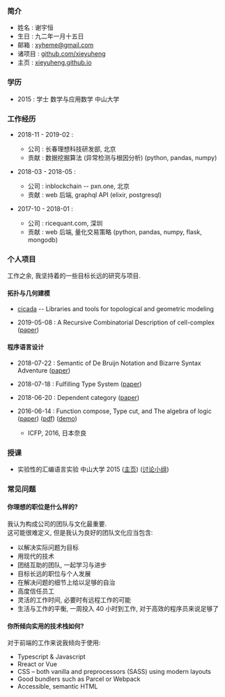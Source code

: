 ### 简介

- 姓名 : 谢宇恒
- 生日 : 九二年一月十五日
- 邮箱 : xyheme@gmail.com
- 诸项目 : [github.com/xieyuheng](https://github.com/xieyuheng)
- 主页 : [xieyuheng.github.io](https://xieyuheng.github.io)

### 学历

- 2015 : 学士 数学与应用数学 中山大学

### 工作经历

- 2018-11 - 2019-02 :
  - 公司 : 长春理想科技研发部, 北京
  - 贡献 : 数据挖掘算法 (异常检测与根因分析) (python, pandas, numpy)

- 2018-03 - 2018-05 :
  - 公司 : inblockchain -- pxn.one, 北京
  - 贡献 : web 后端, graphql API (elixir, postgresql)

- 2017-10 - 2018-01 :
  - 公司 : ricequant.com, 深圳
  - 贡献 : web 后端, 量化交易策略 (python, pandas, numpy, flask, mongodb)

### 个人项目

工作之余, 我坚持着的一些目标长远的研究与项目.

#### 拓扑与几何建模

- [cicada](https://github.com/xieyuheng/cicada) -- Libraries and tools for topological and geometric modeling

- 2019-05-08 : A Recursive Combinatorial Description of cell-complex
  ([paper](https://github.com/xieyuheng/cicada/blob/master/docs/a-recursive-combinatorial-description-of-cell-complex.md))

#### 程序语言设计

- 2018-07-22 : Semantic of De Bruijn Notation and Bizarre Syntax Adventure
  ([paper](https://xieyuheng.github.io/writing/de-bruijn-notation.html))

- 2018-07-18 : Fulfilling Type System
  ([paper](https://xieyuheng.github.io/writing/fulfilling-type-system.html))

- 2018-06-20 : Dependent category
  ([paper](https://xieyuheng.github.io/writing/dependent-category.html))

- 2016-06-14 : Function compose, Type cut, and The algebra of logic
  ([paper](https://xieyuheng.github.io/writing/function-compose-type-cut.html))
  ([pdf](http://xieyuheng.github.io/paper/function-compose-type-cut.pdf))
  ([demo](https://xieyuheng.github.io/writing/function-compose-type-cut--demo))
  - ICFP, 2016, 日本奈良

### 授课

- 实验性的汇编语言实验 中山大学 2015
  ([主页](http://the-little-language-designer.github.io/cicada-nymph/course/contents.html))
  ([讨论小组](https://github.com/the-little-language-designer))

### 常见问题

#### 你理想的职位是什么样的?

我认为构成公司的团队与文化最重要.  
这可能很难定义, 但是我认为良好的团队文化应当包含:

- 以解决实际问题为目标
- 用现代的技术
- 团结互助的团队, 一起学习与进步
- 目标长远的职位与个人发展
- 在解决问题的细节上给以足够的自治
- 高度信任员工
- 灵活的工作时间, 必要时有远程工作的可能
- 生活与工作的平衡, 一周投入 40 小时到工作, 对于高效的程序员来说足够了

#### 你所倾向实用的技术栈如何?

对于前端的工作来说我倾向于使用:

- Typescript & Javascript
- Rreact or Vue
- CSS – both vanilla and preprocessors (SASS) using modern layouts
- Good bundlers such as Parcel or Webpack
- Accessible, semantic HTML
